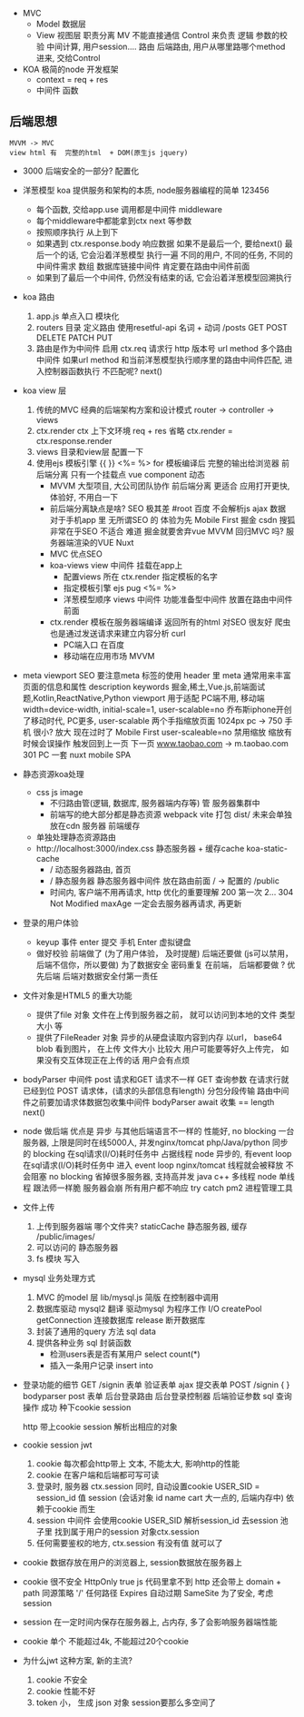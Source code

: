 - MVC
    - Model  数据层
    - View 视图层
    职责分离  MV 不能直接通信 
    Control 来负责 逻辑 参数的校验  中间计算, 用户session....
    路由  后端路由, 用户从哪里路哪个method 进来, 交给Control 
- KOA
    极简的node 开发框架
    - context = req + res
    - 中间件
        函数

## 后端思想
    MVVM -> MVC
    view html 有  完整的html  + DOM(原生js jquery)
- 3000
    后端安全的一部分? 
    配置化

- 洋葱模型
    koa 提供服务和架构的本质, node服务器编程的简单
    123456
    - 每个函数, 交给app.use 调用都是中间件 middleware
    - 每个middleware中都能拿到ctx next 等参数
    - 按照顺序执行 从上到下
    - 如果遇到 ctx.response.body 响应数据
        如果不是最后一个, 要给next()
        最后一个的话, 它会沿着洋葱模型 执行一遍
        不同的用户, 不同的任务, 不同的中间件需求
        数组  数据库链接中间件 肯定要在路由中间件前面
    - 如果到了最后一个中间件, 仍然没有结束的话, 它会沿着洋葱模型回溯执行

- koa 路由
    1. app.js 单点入口  模块化
    2. routers 目录 定义路由
        使用resetful-api  名词 + 动词
        /posts  GET POST  DELETE PATCH PUT
    3. 路由是作为中间件 启用
        ctx.req  请求行 http 版本号 url method
        多个路由中间件
        如果url method 和当前洋葱模型执行顺序里的路由中间件匹配, 进入控制器函数执行
        不匹配呢? next()

- koa view 层
    1. 传统的MVC
        经典的后端架构方案和设计模式
        router -> controller -> views 
    2. ctx.render
        ctx 上下文环境 req + res
        省略
        ctx.render = ctx.response.render
    3. views 目录和view层
        配置一下
    4. 使用ejs 模板引擎
        {{ }}
        <%= %>
        for
        模板编译后 完整的输出给浏览器
        前后端分离 只有一个挂载点 vue
        component 动态
        - MVVM 大型项目, 大公司团队协作
            前后端分离 更适合 应用打开更快, 体验好,   不用白一下 
        - 前后端分离缺点是啥?
            SEO 极其差  #root   百度 不会解析js ajax 数据 
            对于手机app 里 无所谓SEO 的 体验为先 Mobile First
            掘金 csdn 搜狐 非常在乎SEO 不适合 
            难道 掘金就要舍弃vue MVVM 回归MVC 吗?
            服务器端渲染的VUE Nuxt 
        - MVC 优点SEO 
        - koa-views view 中间件 挂载在app上 
            - 配置views 所在
                ctx.render 指定模板的名字
            - 指定模板引擎  ejs pug
                <%= %>
            - 洋葱模型顺序 views 中间件 功能准备型中间件 放置在路由中间件前面
        - ctx.render
            模板在服务器端编译 返回所有的html 对SEO 很友好
                爬虫 也是通过发送请求来建立内容分析 curl
            - PC端入口 在百度
            - 移动端在应用市场 MVVM

- meta viewport
    SEO 要注意meta 标签的使用
    header 里 meta 通常用来丰富页面的信息和属性
    description
    keywords 掘金,稀土,Vue.js,前端面试题,Kotlin,ReactNative,Python
    viewport 用于适配 PC端不用, 
    移动端 width=device-width, initial-scale=1, user-scalable=no
    乔布斯iphone开创了移动时代, PC更多, user-scalable 两个手指缩放页面
    1024px  pc  -> 750  手机 很小? 放大
    现在过时了 Mobile First  user-scaleable=no 禁用缩放
    缩放有时候会误操作 触发回到上一页 下一页
    www.taobao.com -> m.taobao.com 301
    PC 一套 nuxt
    mobile SPA 

- 静态资源koa处理
    - css js image
        - 不归路由管(逻辑, 数据库, 服务器端内存等) 管 服务器集群中
        - 前端写的绝大部分都是静态资源 webpack vite 打包 dist/
            未来会单独放在cdn 服务器  前端缓存
    - 单独处理静态资源路由
    - http://localhost:3000/index.css
        静态服务器 + 缓存cache koa-static-cache
        - / 动态服务器路由, 首页
        - / 静态服务器   静态服务器中间件 放在路由前面
            / -> 配置的 /public 
        - 时间内, 客户端不用再请求, http 优化的重要理解
            200 第一次
            2... 304 Not Modified
            maxAge 一定会去服务器再请求,  再更新

        
- 登录的用户体验
  - keyup 事件 enter 提交 手机 Enter 虚拟键盘
  - 做好校验
      前端做了 (为了用户体验， 及时提醒) 后端还要做 (js可以禁用，后端不信你，所以要做) 为了数据安全
      密码重复 在前端， 后端都要做 ? 优先后端   后端对数据安全付第一责任

- 文件对象是HTML5 的重大功能
  - 提供了file 对象
    文件在上传到服务器之前， 就可以访问到本地的文件 类型 大小 等
  - 提供了FileReader 对象
    异步的从硬盘读取内容到内存  以url， base64 blob
    看到图片， 在上传
    文件大小 比较大 用户可能要等好久上传完， 如果没有交互体现正在上传的话
    用户会有点烦

- bodyParser 中间件
    post 请求和GET 请求不一样
    GET 查询参数 在请求行就已经到位
    POST 请求体，(请求的头部信息有length) 分包分段传输 路由中间件之前要加请求体数据包收集中间件
    bodyParser    await 收集 == length next()
    
- node 做后端
    优点是 异步 与其他后端语言不一样的 性能好, no blocking 
    一台服务器, 上限是同时在线5000人,  并发nginx/tomcat 
    php/Java/python 同步的 blocking 在sql请求(I/O)耗时任务中 占据线程
    node 异步的, 有event loop 在sql请求(I/O)耗时任务中 进入 event loop
    nginx/tomcat 线程就会被释放 不会阻塞 no blocking
    省掉很多服务器, 支持高并发
    java c++ 多线程
    node 单线程 跟法师一样脆 服务器会崩 所有用户都不响应 try catch
    pm2 进程管理工具

- 文件上传
    1. 上传到服务器端 
        哪个文件夹? staticCache 静态服务器, 缓存  /public/images/
    2. 可以访问的
        静态服务器 
    3. fs 模块 写入

- mysql 业务处理方式
    1. MVC 的model 层
        lib/mysql.js 简版
        在控制器中调用
    2. 数据库驱动   mysql2 翻译
        驱动mysql 为程序工作 I/O
        createPool
        getConnection 连接数据库
        release       断开数据库
    3. 封装了通用的query 方法 sql data
    4. 提供各种业务 sql 封装函数
        - 检测users表是否有某用户 select count(*)
        - 插入一条用户记录 insert into 
    
- 登录功能的细节
    GET /signin  表单
    验证表单
    ajax 提交表单 POST /signin { }
    bodyparser post 表单
    后台登录路由
    后台登录控制器
    后端验证参数
    sql 查询操作
    成功 种下cookie session 

    http 带上cookie session 解析出相应的对象

- cookie session  jwt
    1. cookie 每次都会http带上
        文本, 不能太大, 影响http的性能
    2. cookie 在客户端和后端都可写可读
    3. 登录时, 服务器 ctx.session 同时, 自动设置cookie
        USER_SID = session_id 值
        session (会话对象 id name cart 大一点的, 后端内存中) 依赖于cookie 而生
    4. session 中间件 会使用cookie  USER_SID 解析session_id
        去session 池子里 找到属于用户的session 对象ctx.session
    5. 任何需要鉴权的地方, ctx.session 有没有值 就可以了

- cookie 数据存放在用户的浏览器上,  session数据放在服务器上
- cookie 很不安全 HttpOnly  true js 代码里拿不到 http 还会带上
    domain + path 同源策略 '/' 任何路径
    Expires 自动过期
    SameSite
    为了安全, 考虑session
- session 在一定时间内保存在服务器上,  占内存, 多了会影响服务器端性能
- cookie 单个 不能超过4k, 不能超过20个cookie

- 为什么jwt 这种方案,  新的主流?
    1. cookie 不安全
    2. cookie 性能不好
    3. token 小， 生成 json 对象 session要那么多空间了
    
